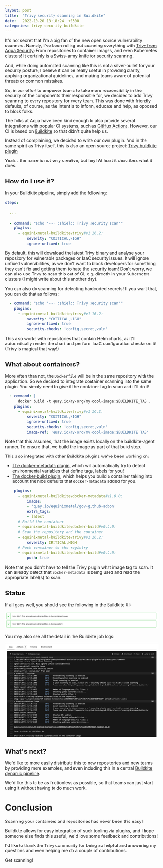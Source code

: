 ```yaml
---
layout: post
title:  "Trivy security scanning in Buildkite"
date:   2022-10-20 13:18:24  +0300
categories: trivy security buildkite
---
```


It's not secret that I'm a big fan of the new open source vulnerability scanners.
Namely, I've been rolling out scanning everything with [Trivy from Aqua
Security](https://aquasecurity.github.io/trivy): From repositories to container images,
and even Kubernetes clusters! It certainly is a Swiss-army knife for security scanning.

And, while doing automated scanning like this is not a silver-bullet for your security
posture, I believe it can be really useful in providing clarity, applying organizational
guidelines, and making teams aware of potential threats or common mistakes.

So, in our effort to empower teams to take more responsibility in the security of the
components their responsible for, we decided to add Trivy scanning to every repository
for every team. This was done with friendly defaults, of course, as the intent is to
inform, educate and help, as opposed to block folks.

The folks at Aqua have been kind enough to also provide several integrations with popular
CI systems, such as [GitHub Actions](https://github.com/aquasecurity/trivy-action). However,
our CI is based on [Buildkite](https://buildkite.com/) so that didn't quite help us.

Instead of complaining, we decided to write our own plugin. And in the same spirit as
Trivy itself, this is also an open source project: [Trivy buildkite plugin](https://github.com/equinixmetal-buildkite/trivy-buildkite-plugin).

Yeah... the name is not very creative, but hey! At least it describes what it does.

## How do I use it?

In your Buildkite pipeline, simply add the following:

```yaml
steps:

  ...

  - command: "echo '--- :shield: Trivy security scan'"
    plugins:
      - equinixmetal-buildkite/trivy#v1.16.2:
          severity: "CRITICAL,HIGH"
          ignore-unfixed: true
```

By default, this will download the latest Trivy binary and analyse your repository
for vulnerable packages or IaaC security issues. It will ignore unfixed vulnerabilities,
as we don't want to block developers for something they can't fix and getting them to
hate the security team! Don't worry, we can also use Trivy to scan this out of CI, e.g.
directly in your Kubernetes clusters (I might write about this another day).

You can also do scanning for detecting hardcoded secrets! If you want that, you can do that as follows:

```yaml
  - command: "echo '--- :shield: Trivy security scan'"
    plugins:
      - equinixmetal-buildkite/trivy#v1.16.2:
          severity: "CRITICAL,HIGH"
          ignore-unfixed: true
          security-checks: 'config,secret,vuln'
```

This also works with repositories that contain Helm charts, as it'll automatically
render the chart and perform IaaC configuration checks on it! (Trivy is magical that way!)

## What about containers?

More often than not, the `Dockerfile` will be in the same repository with the application.
So we decided to integrate container scanning into the same plugin. You simply need to
give it the container tag to scan and it'll do it!

```yaml
  - command: |
      docker build -t quay.io/my-org/my-cool-image:$BUILDKITE_TAG .
    plugins:
      - equinixmetal-buildkite/trivy#v1.16.2:
          severity: "CRITICAL,HIGH"
          ignore-unfixed: true
          security-checks: 'config,secret,vuln'
          image-ref: 'quay.io/my-org/my-cool-image:$BUILDKITE_TAG'
```

Note that this assumes, that the image exists locally on the buildkite-agent runner. To ensure
that, we build the image as part of that build step.

This also integrates with other Buildkite plugins we've been working on:

* [The docker-metadata plugin](https://github.com/equinixmetal-buildkite/docker-metadata-buildkite-plugin/),
  which will automatically try to detect environmental variables that define tags, labels for you!
* [The docker-build plugin](https://github.com/equinixmetal-buildkite/docker-build-buildkite-plugin),
  which helps you build a container taking into account the nice defaults that `docker-metadata` added for you.

```yaml
    plugins:
      - equinixmetal-buildkite/docker-metadata#v1.0.0:
          images:
          - 'quay.io/equinixmetal/gov-github-addon'
          extra_tags:
          - latest
      # Build the container
      - equinixmetal-buildkite/docker-build#v0.2.0:
      # Scan the repository and the container
      - equinixmetal-buildkite/trivy#v1.16.2:
          severity: CRITICAL,HIGH
      # Push container to the registry
      - equinixmetal-buildkite/docker-build#v0.2.0:
          push: true
```

Note that you didn't have to tell the Trivy plugin what image tag to scan.
It can already detect that `docker-metadata` is being used and read the
appropriate label(s) to scan.

## Status

If all goes well, you should see the following in the Buildkite UI:

![Trivy buildkite plugin status](/images/trivy/trivystatus.png)

You may also see all the detail in the Buildkite job logs:

![Trivy buildkite plugin logs](/images/trivy/trivybklogs.png)

## What's next?

We'd like to more easily distribute this to new repositories and new teams
by providing more examples, and even including this in a central [Buildkite dynamic
pipeline](https://buildkite.com/docs/pipelines/defining-steps#dynamic-pipelines).

We'd like this to be as frictionless as possible, so that teams can just start
using it without having to do much work.

# Conclusion

Scanning your containers and repositories has never been this easy!

Buildkite allows for easy integration of such tooling via plugins, and I hope
someone else finds this useful, we'd love some feedback and contributions!

I'd like to thank the Trivy community for being so helpful and answering
my questions and even helping me do a couple of contributions.

Get scanning!